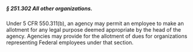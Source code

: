 ##### § 251.302 All other organizations. #####

Under 5 CFR 550.311(b), an agency may permit an employee to make an allotment for any legal purpose deemed appropriate by the head of the agency. Agencies may provide for the allotment of dues for organizations representing Federal employees under that section.
